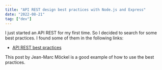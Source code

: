 ```yaml
---
title: "API REST design best practices with Node.js and Express"
date: "2022-08-21"
tag: ["dev"]
---
```


I just started an API REST for my first time. So I decided to search for some best practices. I found some of them in the following links:

- [API REST best practices](https://www.freecodecamp.org/news/rest-api-design-best-practices-build-a-rest-api/#basic-setup)

This post by Jean-Marc Möckel is a good example of how to use the best practices.
